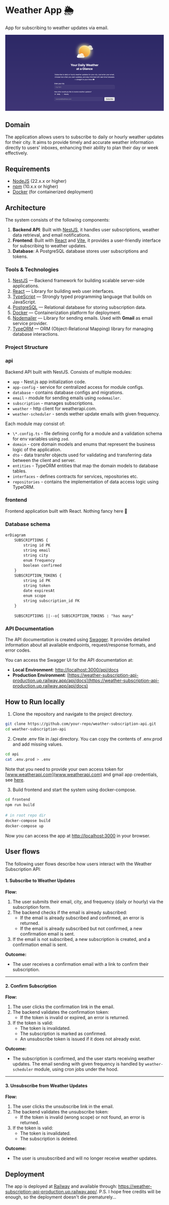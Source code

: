 # Weather App 🌦️

App for subscribing to weather updates via email.

![preview](./preview.png)

## Domain

The application allows users to subscribe to daily or hourly weather updates for their city. It aims to provide timely and accurate weather information directly to users' inboxes, enhancing their ability to plan their day or week effectively.

## Requirements

- [NodeJS](https://nodejs.org/en) (22.x.x or higher)
- [npm](https://www.npmjs.com/) (10.x.x or higher)
- [Docker](https://www.docker.com/) (for containerized deployment)

## Architecture

The system consists of the following components:

1. **Backend API**: Built with [NestJS](https://nestjs.com/), it handles user subscriptions, weather data retrieval, and email notifications.
2. **Frontend**: Built with [React](https://react.dev/) and [Vite](https://vite.dev/), it provides a user-friendly interface for subscribing to weather updates.
3. **Database**: A PostgreSQL database stores user subscriptions and tokens.

### Tools & Technologies

1. [NestJS](https://nestjs.com/) — Backend framework for building scalable server-side applications.
2. [React](https://react.dev/) — Library for building web user interfaces.
3. [TypeScript](https://www.typescriptlang.org/) — Strongly typed programming language that builds on JavaScript.
4. [PostgreSQL](https://www.postgresql.org/) — Relational database for storing subscription data.
5. [Docker](https://www.docker.com/) — Containerization platform for deployment.
6. [Nodemailer](https://nodemailer.com/about/) — Library for sending emails. Used with **Gmail** as email service provider.
7. [TypeORM](https://typeorm.io/) — ORM (Object-Relational Mapping) library for managing database interactions.

### Project Structure

### api

Backend API built with NestJS. Consists of multiple modules:

- `app` - Nest.js app initialization code.
- `app-config` - service for centralized access for module configs.
- `database` - contains database configs and migrations.
- `email` - module for sending emails using `nodemailer`.
- `subscription` - manages subscriptions.
- `weather` - http client for weatherapi.com.
- `weather-scheduler` - sends wether update emails with given frequency.

Each module may consist of:

- `\*.config.ts` - file defining config for a module and a validation schema for env variables using `zod`.
- `domain` - core domain models and enums that represent the business logic of the application.
- `dto` - data transfer objects used for validating and transferring data between the client and server.
- `entities` - TypeORM entities that map the domain models to database tables.
- `interfaces` - defines contracts for services, repositories etc.
- `repositories` - contains the implementation of data access logic using TypeORM.

### frontend

Frontend application built with React. Nothing fancy here 🙂

### Database schema

```mermaid
erDiagram
    SUBSCRIPTIONS {
        string id PK
        string email
        string city
        enum frequency
        boolean confirmed
    }
    SUBSCRIPTION_TOKENS {
        string id PK
        string token
        date expiresAt
        enum scope
        string subscription_id FK
    }

    SUBSCRIPTIONS ||--o{ SUBSCRIPTION_TOKENS : "has many"
```

### API Documentation

The API documentation is created using [Swagger](https://swagger.io/). It provides detailed information about all available endpoints, request/response formats, and error codes.

You can access the Swagger UI for the API documentation at:

- **Local Environment**: [http://localhost:3000/api/docs](http://localhost:3000/api/docs)
- **Production Environment**: [https://weather-subscription-api-production.up.railway.app/api/docs](https://weather-subscription-api-production.up.railway.app/api/docs)

## How to Run locally

1. Clone the repository and navigate to the project directory.

```sh
git clone https://github.com/your-repo/weather-subscription-api.git
cd weather-subscription-api
```

2. Create .env file in /api directory. You can copy the contents of .env.prod and add missing values.

```sh
cd api
cat .env.prod > .env
```

Note that you need to provide your own access token for [www.weatherapi.com](www.weatherapi.com) and gmail app credentials, see [here](https://nodemailer.com/usage/using-gmail/#apppassword-requires-2step-verification).

3. Build frontend and start the system using docker-compose.

```sh
cd frontend
npm run build

# in root repo dir
docker-compose build
docker-compose up
```

Now you can access the app at [http://localhost:3000](http://localhost:3000) in your browser.

## User flows

The following user flows describe how users interact with the Weather Subscription API:

#### **1. Subscribe to Weather Updates**

**Flow:**

1. The user submits their email, city, and frequency (daily or hourly) via the subscription form.
2. The backend checks if the email is already subscribed:
   - If the email is already subscribed and confirmed, an error is returned.
   - If the email is already subscribed but not confirmed, a new confirmation email is sent.
3. If the email is not subscribed, a new subscription is created, and a confirmation email is sent.

**Outcome:**

- The user receives a confirmation email with a link to confirm their subscription.

---

#### **2. Confirm Subscription**

**Flow:**

1. The user clicks the confirmation link in the email.
2. The backend validates the confirmation token:
   - If the token is invalid or expired, an error is returned.
3. If the token is valid:
   - The token is invalidated.
   - The subscription is marked as confirmed.
   - An unsubscribe token is issued if it does not already exist.

**Outcome:**

- The subscription is confirmed, and the user starts receiving weather updates. The email sending with given frequency is handled by `weather-scheduler` module, using cron jobs under the hood.

---

#### **3. Unsubscribe from Weather Updates**

**Flow:**

1. The user clicks the unsubscribe link in the email.
2. The backend validates the unsubscribe token:
   - If the token is invalid (wrong scope) or not found, an error is returned.
3. If the token is valid:
   - The token is invalidated.
   - The subscription is deleted.

**Outcome:**

- The user is unsubscribed and will no longer receive weather updates.

## Deployment

The app is deployed at [Railway](https://railway.com/) and available through: https://weather-subscription-api-production.up.railway.app/. P.S. I hope free credits will be enough, so the deployment doesn't die prematurely...
